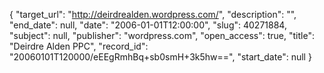 {
  "target_url": "http://deirdrealden.wordpress.com/", 
  "description": "", 
  "end_date": null, 
  "date": "2006-01-01T12:00:00", 
  "slug": 40271884, 
  "subject": null, 
  "publisher": "wordpress.com", 
  "open_access": true, 
  "title": "Deirdre Alden PPC", 
  "record_id": "20060101T120000/eEEgRmhBq+sb0smH+3k5hw==", 
  "start_date": null
}

